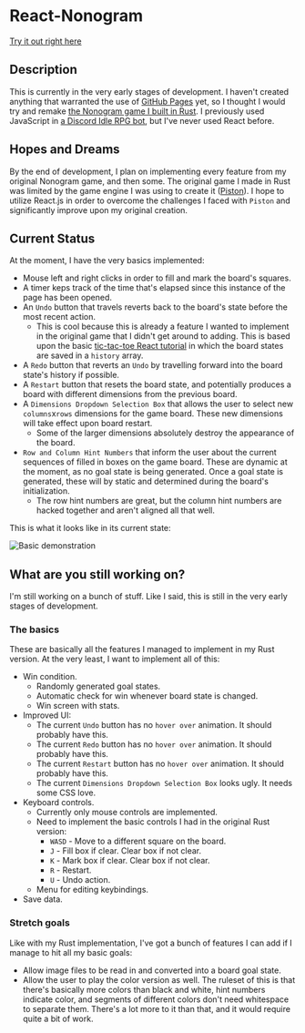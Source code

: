 # React-Nonogram
[Try it out right here](https://sundwalltanner.github.io/React-Nonogram/)

## Description
This is currently in the very early stages of development. I haven't created anything that warranted the use of [GitHub Pages](https://pages.github.com/) yet, so I thought I would try and remake [the Nonogram game I built in Rust](https://github.com/Sundwalltanner/Rust-Nonogram). I previously used JavaScript in [a Discord Idle RPG bot](https://github.com/Sundwalltanner/Dewie-RPG), but I've never used React before.

## Hopes and Dreams
By the end of development, I plan on implementing every feature from my original Nonogram game, and then some. The original game I made in Rust was limited by the game engine I was using to create it ([Piston](https://www.piston.rs/)). I hope to utilize React.js in order to overcome the challenges I faced with ```Piston``` and significantly improve upon my original creation.

## Current Status
At the moment, I have the very basics implemented:

* Mouse left and right clicks in order to fill and mark the board's squares.
* A timer keps track of the time that's elapsed since this instance of the page has been opened.
* An ```Undo``` button that travels reverts back to the board's state before the most recent action.
    * This is cool because this is already a feature I wanted to implement in the original game that I didn't get around to adding. This is based upon the basic [tic-tac-toe React tutorial](https://reactjs.org/tutorial/tutorial.html) in which the board states are saved in a ```history``` array.
* A ```Redo``` button that reverts an ```Undo``` by travelling forward into the board state's history if possible.
* A ```Restart``` button that resets the board state, and potentially produces a board with different dimensions from the previous board.
* A ```Dimensions Dropdown Selection Box``` that allows the user to select new ```columns```x```rows``` dimensions for the game board. These new dimensions will take effect upon board restart.
    * Some of the larger dimensions absolutely destroy the appearance of the board.
* ```Row and Column Hint Numbers``` that inform the user about the current sequences of filled in boxes on the game board. These are dynamic at the moment, as no goal state is being generated. Once a goal state is generated, these will by static and determined during the board's initialization.
    * The row hint numbers are great, but the column hint numbers are hacked together and aren't aligned all that well.

This is what it looks like in its current state:

![Basic demonstration](https://i.imgur.com/lBr3BEK.gif)

## What are you still working on?
I'm still working on a bunch of stuff. Like I said, this is still in the very early stages of development.

### The basics
These are basically all the features I managed to implement in my Rust version. At the very least, I want to implement all of this:

* Win condition.
    * Randomly generated goal states.
    * Automatic check for win whenever board state is changed.
    * Win screen with stats.
* Improved UI:
    * The current ```Undo``` button has no ```hover over``` animation. It should probably have this.
    * The current ```Redo``` button has no ```hover over``` animation. It should probably have this.
    * The current ```Restart``` button has no ```hover over``` animation. It should probably have this.
    * The current ```Dimensions Dropdown Selection Box``` looks ugly. It needs some CSS love.
* Keyboard controls.
    * Currently only mouse controls are implemented.
    * Need to implement the basic controls I had in the original Rust version:
        * ```WASD``` - Move to a different square on the board.
        * ```J``` - Fill box if clear. Clear box if not clear.
        * ```K``` - Mark box if clear. Clear box if not clear.
        * ```R``` - Restart.
        * ```U``` - Undo action.
    * Menu for editing keybindings.
* Save data.

### Stretch goals
Like with my Rust implementation, I've got a bunch of features I can add if I manage to hit all my basic goals:

* Allow image files to be read in and converted into a board goal state.
* Allow the user to play the color version as well. The ruleset of this is that there's basically more colors than black and white, hint numbers indicate color, and segments of different colors don't need whitespace to separate them. There's a lot more to it than that, and it would require quite a bit of work.